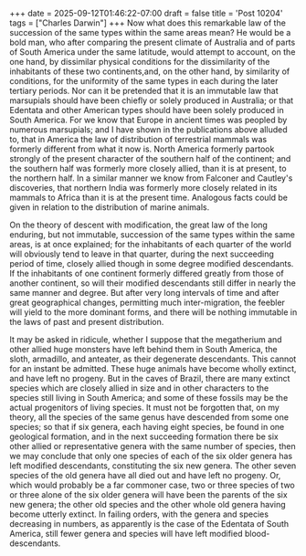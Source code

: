 +++
date = 2025-09-12T01:46:22-07:00
draft = false
title = 'Post 10204'
tags = ["Charles Darwin"]
+++
Now what does this remarkable law of the succession of the same types within the same areas mean? He would be a bold man, who after comparing the present climate of Australia and of parts of South America under the same latitude, would attempt to account, on the one hand, by dissimilar physical conditions for the dissimilarity of the inhabitants of these two continents,and, on the other hand, by similarity of conditions, for the uniformity of the same types in each during the later tertiary periods. Nor can it be pretended that it is an immutable law that marsupials should have been chiefly or solely produced in Australia; or that Edentata and other American types should have been solely produced in South America. For we know that Europe in ancient times was peopled by numerous marsupials; and I have shown in the publications above alluded to, that in America the law of distribution of terrestrial mammals was formerly different from what it now is. North America formerly partook strongly of the present character of the southern half of the continent; and the southern half was formerly more closely allied, than it is at present, to the northern half. In a similar manner we know from Falconer and Cautley's discoveries, that northern India was formerly more closely related in its mammals to Africa than it is at the present time. Analogous facts could be given in relation to the distribution of marine animals.

On the theory of descent with modification, the great law of the long enduring, but not immutable, succession of the same types within the same areas, is at once explained; for the inhabitants of each quarter of the world will obviously tend to leave in that quarter, during the next succeeding period of time, closely allied though in some degree modified descendants. If the inhabitants of one continent formerly differed greatly from those of another continent, so will their modified descendants still differ in nearly the same manner and degree. But after very long intervals of time and after great geographical changes, permitting much inter-migration, the feebler will yield to the more dominant forms, and there will be nothing immutable in the laws of past and present distribution.

It may be asked in ridicule, whether I suppose that the megatherium and other allied huge monsters have left behind them in South America, the sloth, armadillo, and anteater, as their degenerate descendants. This cannot for an instant be admitted. These huge animals have become wholly extinct, and have left no progeny. But in the caves of Brazil, there are many extinct species which are closely allied in size and in other characters to the species still living in South America; and some of these fossils may be the actual progenitors of living species. It must not be forgotten that, on my theory, all the species of the same genus have descended from some one species; so that if six genera, each having eight species, be found in one geological formation, and in the next succeeding formation there be six other allied or representative genera with the same number of species, then we may conclude that only one species of each of the six older genera has left modified descendants, constituting the six new genera. The other seven species of the old genera have all died out and have left no progeny. Or, which would probably be a far commoner case, two or three species of two or three alone of the six older genera will have been the parents of the six new genera; the other old species and the other whole old genera having become utterly extinct. In failing orders, with the genera and species decreasing in numbers, as apparently is the case of the Edentata of South America, still fewer genera and species will have left modified blood-descendants.
